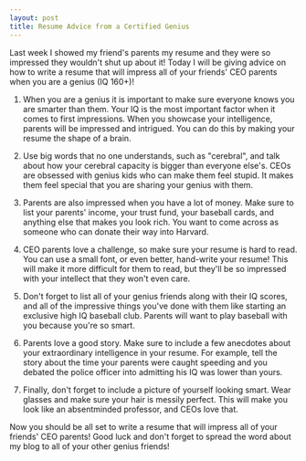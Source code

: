 ```yaml
---
layout: post
title: Resume Advice from a Certified Genius
---
```


Last week I showed my friend's parents my resume and they were so impressed they wouldn't shut up about it! Today I will be giving advice on how to write a resume that will impress all of your friends' CEO parents when you are a genius (IQ 160+)!

1) When you are a genius it is important to make sure everyone knows you are smarter than them. Your IQ is the most important factor when it comes to first impressions. When you showcase your intelligence, parents will be impressed and intrigued. You can do this by making your resume the shape of a brain.

2) Use big words that no one understands, such as "cerebral", and talk about how your cerebral capacity is bigger than everyone else's. CEOs are obsessed with genius kids who can make them feel stupid. It makes them feel special that you are sharing your genius with them.

3) Parents are also impressed when you have a lot of money. Make sure to list your parents' income, your trust fund, your baseball cards, and anything else that makes you look rich. You want to come across as someone who can donate their way into Harvard.

4) CEO parents love a challenge, so make sure your resume is hard to read. You can use a small font, or even better, hand-write your resume! This will make it more difficult for them to read, but they'll be so impressed with your intellect that they won't even care.

5) Don't forget to list all of your genius friends along with their IQ scores, and all of the impressive things you've done with them like starting an exclusive high IQ baseball club. Parents will want to play baseball with you because you're so smart.

6) Parents love a good story. Make sure to include a few anecdotes about your extraordinary intelligence in your resume. For example, tell the story about the time your parents were caught speeding and you debated the police officer into admitting his IQ was lower than yours.

7) Finally, don't forget to include a picture of yourself looking smart. Wear glasses and make sure your hair is messily perfect. This will make you look like an absentminded professor, and CEOs love that.

Now you should be all set to write a resume that will impress all of your friends' CEO parents! Good luck and don't forget to spread the word about my blog to all of your other genius friends!
